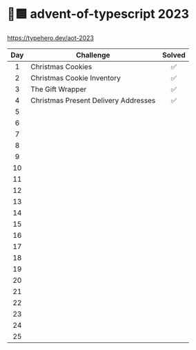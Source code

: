 # 🎄🟦 advent-of-typescript 2023

<https://typehero.dev/aot-2023>

| Day | Challenge                            | Solved |
| :-: | ------------------------------------ | :----: |
|  1  | Christmas Cookies                    |   ✅   |
|  2  | Christmas Cookie Inventory           |   ✅   |
|  3  | The Gift Wrapper                     |   ✅   |
|  4  | Christmas Present Delivery Addresses |   ✅   |
|  5  |                                      |        |
|  6  |                                      |        |
|  7  |                                      |        |
|  8  |                                      |        |
|  9  |                                      |        |
| 10  |                                      |        |
| 11  |                                      |        |
| 12  |                                      |        |
| 13  |                                      |        |
| 14  |                                      |        |
| 15  |                                      |        |
| 16  |                                      |        |
| 17  |                                      |        |
| 18  |                                      |        |
| 19  |                                      |        |
| 20  |                                      |        |
| 21  |                                      |        |
| 22  |                                      |        |
| 23  |                                      |        |
| 24  |                                      |        |
| 25  |                                      |        |
